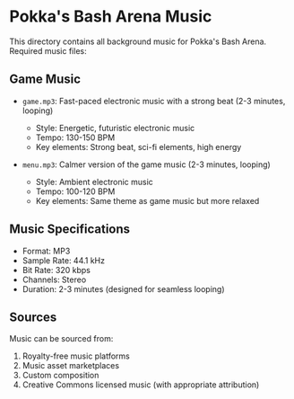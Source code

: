 # Pokka's Bash Arena Music

This directory contains all background music for Pokka's Bash Arena. Required music files:

## Game Music
- `game.mp3`: Fast-paced electronic music with a strong beat (2-3 minutes, looping)
  - Style: Energetic, futuristic electronic music
  - Tempo: 130-150 BPM
  - Key elements: Strong beat, sci-fi elements, high energy

- `menu.mp3`: Calmer version of the game music (2-3 minutes, looping)
  - Style: Ambient electronic music
  - Tempo: 100-120 BPM
  - Key elements: Same theme as game music but more relaxed

## Music Specifications
- Format: MP3
- Sample Rate: 44.1 kHz
- Bit Rate: 320 kbps
- Channels: Stereo
- Duration: 2-3 minutes (designed for seamless looping)

## Sources
Music can be sourced from:
1. Royalty-free music platforms
2. Music asset marketplaces
3. Custom composition
4. Creative Commons licensed music (with appropriate attribution) 